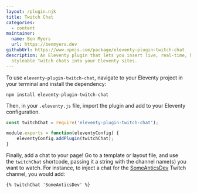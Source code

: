 ```yaml
---
layout: /plugin.njk
title: Twitch Chat
categories:
  - content
maintainer:
  name: Ben Myers
  url: https://benmyers.dev
githubUrl: https://www.npmjs.com/package/eleventy-plugin-twitch-chat
description: An Eleventy plugin that lets you insert live, real-time, heavily
  styleable Twitch chats into your Eleventy sites.
---
```

To use `eleventy-plugin-twitch-chat`, navigate to your Eleventy project in your terminal and install the dependency:

```
npm install eleventy-plugin-twitch-chat
```

Then, in your `.eleventy.js` file, import the plugin and add to your Eleventy configuration.

```javascript
const twitchChat = require('eleventy-plugin-twitch-chat');

module.exports = function(eleventyConfig) {
	eleventyConfig.addPlugin(twitchChat);
}
```

Finally, add a chat to your page! Go to a template or layout file, and use the `twitchChat` shortcode, passing it a string with the channel name(s) you want to watch. For instance, to inject a chat for the [SomeAnticsDev](https://twitch.tv/SomeAnticsDev) Twitch channel, you would add:

```
{% twitchChat 'SomeAnticsDev' %}
```